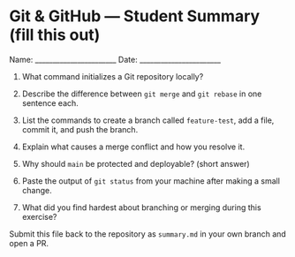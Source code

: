 # Git & GitHub — Student Summary (fill this out)

Name: _______________________
Date: _______________________

1. What command initializes a Git repository locally?

2. Describe the difference between `git merge` and `git rebase` in one sentence each.

3. List the commands to create a branch called `feature-test`, add a file, commit it, and push the branch.

4. Explain what causes a merge conflict and how you resolve it.

5. Why should `main` be protected and deployable? (short answer)

6. Paste the output of `git status` from your machine after making a small change.

7. What did you find hardest about branching or merging during this exercise?

Submit this file back to the repository as `summary.md` in your own branch and open a PR.

